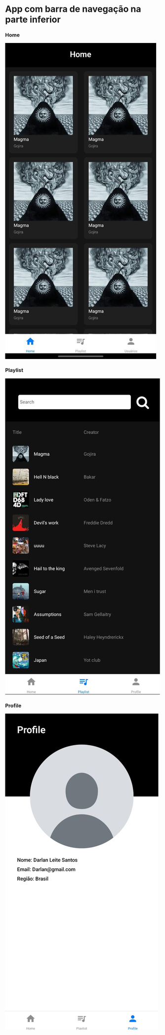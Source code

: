 # App com barra de navegação na parte inferior

### Home
![tela Home](./assets/previewHome.jpeg)

### Playlist
![tela Playlis](./assets/previewPlaylist.jpeg)

### Profile
![tela Profile](./assets/previewProfile.jpeg)
